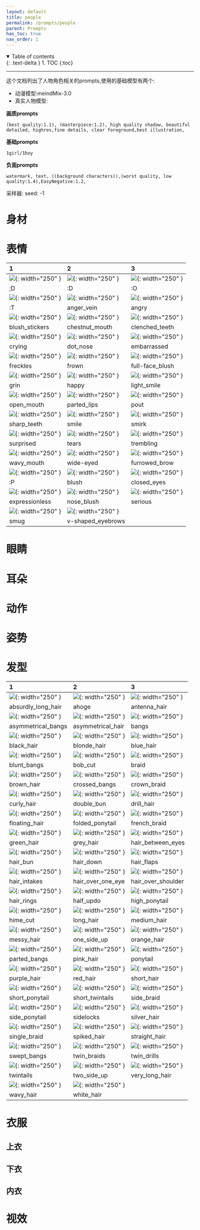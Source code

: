 ```yaml
---
layout: default
title: people
permalink: /prompts/people
parent: Prompts
has_toc: true
nav_order: 1
---
```

<details open markdown="block">
  <summary>
    Table of contents
  </summary>
  {: .text-delta }
1. TOC
{:toc}
</details>

----
这个文档列出了人物角色相关的prompts,使用的基础模型有两个:
- 动漫模型:meindMix-3.0
- 真实人物模型:



**画质prompts**
```
(best quality:1.1), (masterpiece:1.2), high quality shadow, beautiful detailed, highres,fine details, clear foreground,best illustration,
```
**基础prompts**
```
1girl/1boy
```
**负面prompts**
```
watermark, text, ((background characters)),(worst quality, low quality:1.4),EasyNegative:1.2,
```

采样器:
seed: -1 




# 身材


# 表情


| 1  | 2  |3 |
|:-------------|:------------------|:------|
|![]({{site.url}}/assets/images/prompts-1-D.png){: width="250" }| ![]({{site.url}}/assets/images/prompts-2-D.png){: width="250" } | ![]({{site.url}}/assets/images/prompts-O.png){: width="250" } |
|;D|:D|:O|
|![]({{site.url}}/assets/images/prompts-T.png){: width="250" }| ![]({{site.url}}/assets/images/prompts-anger_vein.png){: width="250" } | ![]({{site.url}}/assets/images/prompts-angry.png){: width="250" } |
|:T|anger_vein|angry|
|![]({{site.url}}/assets/images/prompts-blush_stickers.png){: width="250" }| ![]({{site.url}}/assets/images/prompts-chestnut_mouth.png){: width="250" } | ![]({{site.url}}/assets/images/prompts-clenched_teeth.png){: width="250" } |
|blush_stickers|chestnut_mouth|clenched_teeth|
|![]({{site.url}}/assets/images/prompts-crying.png){: width="250" }| ![]({{site.url}}/assets/images/prompts-dot_nose.png){: width="250" } | ![]({{site.url}}/assets/images/prompts-embarrassed.png){: width="250" } |
|crying|dot_nose|embarrassed|
|![]({{site.url}}/assets/images/prompts-freckles.png){: width="250" }| ![]({{site.url}}/assets/images/prompts-frown.png){: width="250" } | ![]({{site.url}}/assets/images/prompts-full-face_blush.png){: width="250" } |
|freckles|frown|full-face_blush|
|![]({{site.url}}/assets/images/prompts-grin.png){: width="250" }| ![]({{site.url}}/assets/images/prompts-happy.png){: width="250" } | ![]({{site.url}}/assets/images/prompts-light_smile.png){: width="250" } |
|grin|happy|light_smile|
|![]({{site.url}}/assets/images/prompts-open_mouth.png){: width="250" }| ![]({{site.url}}/assets/images/prompts-parted_lips.png){: width="250" } | ![]({{site.url}}/assets/images/prompts-pout.png){: width="250" } |
|open_mouth|parted_lips|pout|
|![]({{site.url}}/assets/images/prompts-sharp_teeth.png){: width="250" }| ![]({{site.url}}/assets/images/prompts-smile.png){: width="250" } | ![]({{site.url}}/assets/images/prompts-smirk.png){: width="250" } |
|sharp_teeth|smile|smirk|
|![]({{site.url}}/assets/images/prompts-surprised.png){: width="250" }| ![]({{site.url}}/assets/images/prompts-tears.png){: width="250" } | ![]({{site.url}}/assets/images/prompts-trembling.png){: width="250" } |
|surprised|tears|trembling|
|![]({{site.url}}/assets/images/prompts-wavy_mouth.png){: width="250" }| ![]({{site.url}}/assets/images/prompts-wide-eyed.png){: width="250" } | ![]({{site.url}}/assets/images/prompts-furrowed_brow.png){: width="250" } |
|wavy_mouth|wide-eyed|furrowed_brow|
|![]({{site.url}}/assets/images/prompts-P.png){: width="250" }| ![]({{site.url}}/assets/images/prompts-blush.png){: width="250" } | ![]({{site.url}}/assets/images/prompts-closed_eyes.png){: width="250" } |
|:P|blush|closed_eyes|
|![]({{site.url}}/assets/images/prompts-expressionless.png){: width="250" }| ![]({{site.url}}/assets/images/prompts-nose_blush.png){: width="250" } | ![]({{site.url}}/assets/images/prompts-serious.png){: width="250" } |
|expressionless|nose_blush|serious|
|![]({{site.url}}/assets/images/prompts-smug.png){: width="250" }| ![]({{site.url}}/assets/images/prompts-v-shaped_eyebrows.png){: width="250" } |  |
|smug|v-shaped_eyebrows||

# 眼睛




# 耳朵







# 动作


# 姿势




# 发型

| 1  | 2  | 3 |
|:---|:---|:---|
|![]({{site.url}}/assets/images/prompts-absurdly_long_hair.png){: width="250" } | ![]({{site.url}}/assets/images/prompts-ahoge.png){: width="250" }|![]({{site.url}}/assets/images/prompts-antenna_hair.png){: width="250" }|
|absurdly_long_hair | ahoge| antenna_hair |
|![]({{site.url}}/assets/images/prompts-asymmetrical_bangs.png){: width="250" } | ![]({{site.url}}/assets/images/prompts-asymmetrical_hair.png){: width="250" }|![]({{site.url}}/assets/images/prompts-bangs.png){: width="250" }|
|asymmetrical_bangs | asymmetrical_hair| bangs |
|![]({{site.url}}/assets/images/prompts-black_hair.png){: width="250" } | ![]({{site.url}}/assets/images/prompts-blonde_hair.png){: width="250" }|![]({{site.url}}/assets/images/prompts-blue_hair.png){: width="250" }|
|black_hair |  blonde_hair|  blue_hair|
|![]({{site.url}}/assets/images/prompts-blunt_bangs.png){: width="250" } | ![]({{site.url}}/assets/images/prompts-bob_cut.png){: width="250" }|![]({{site.url}}/assets/images/prompts-braid.png){: width="250" }|
|blunt_bangs|  bob_cut | braid|
|![]({{site.url}}/assets/images/prompts-brown_hair.png){: width="250" } | ![]({{site.url}}/assets/images/prompts-crossed_bangs.png){: width="250" }|![]({{site.url}}/assets/images/prompts-crown_braid.png){: width="250" }|
|brown_hair|	crossed_bangs|	crown_braid	|
|![]({{site.url}}/assets/images/prompts-curly_hair.png){: width="250" } | ![]({{site.url}}/assets/images/prompts-double_bun.png){: width="250" }|![]({{site.url}}/assets/images/prompts-drill_hair.png){: width="250" }|
|curly_hair  |double_bun	|drill_hair|
|![]({{site.url}}/assets/images/prompts-floating_hair.png){: width="250" } | ![]({{site.url}}/assets/images/prompts-folded_ponytail.png){: width="250" }|![]({{site.url}}/assets/images/prompts-french_braid.png){: width="250" }|
|floating_hair|	folded_ponytail | french_braid	|
|![]({{site.url}}/assets/images/prompts-green_hair.png){: width="250" } | ![]({{site.url}}/assets/images/prompts-grey_hair.png){: width="250" }|![]({{site.url}}/assets/images/prompts-hair_between_eyes.png){: width="250" }|
|green_hair	|grey_hair	|hair_between_eyes|
|![]({{site.url}}/assets/images/prompts-hair_bun.png){: width="250" } | ![]({{site.url}}/assets/images/prompts-hair_down.png){: width="250" }|![]({{site.url}}/assets/images/prompts-hair_flaps.png){: width="250" }|	
|hair_bun	|hair_down	|hair_flaps	|
|![]({{site.url}}/assets/images/prompts-hair_intakes.png){: width="250" } | ![]({{site.url}}/assets/images/prompts-hair_over_one_eye.png){: width="250" }|![]({{site.url}}/assets/images/prompts-hair_over_shoulder.png){: width="250" }|
|hair_intakes  |hair_over_one_eye|	hair_over_shoulder	|
|![]({{site.url}}/assets/images/prompts-hair_rings.png){: width="250" } | ![]({{site.url}}/assets/images/prompts-half_updo.png){: width="250" }|![]({{site.url}}/assets/images/prompts-high_ponytail.png){: width="250" }|
|hair_rings|	half_updo | high_ponytail|
|![]({{site.url}}/assets/images/prompts-hime_cut.png){: width="250" } | ![]({{site.url}}/assets/images/prompts-long_hair.png){: width="250" }|![]({{site.url}}/assets/images/prompts-medium_hair.png){: width="250" }|
|hime_cut|	long_hair|	medium_hair|
|![]({{site.url}}/assets/images/prompts-messy_hair.png){: width="250" } | ![]({{site.url}}/assets/images/prompts-one_side_up.png){: width="250" }|![]({{site.url}}/assets/images/prompts-orange_hair.png){: width="250" }|			
|messy_hair	|one_side_up|	orange_hair	|
|![]({{site.url}}/assets/images/prompts-parted_bangs.png){: width="250" } | ![]({{site.url}}/assets/images/prompts-pink_hair.png){: width="250" }|![]({{site.url}}/assets/images/prompts-ponytail.png){: width="250" }|		
|parted_bangs|  pink_hair|	ponytail	|
|![]({{site.url}}/assets/images/prompts-purple_hair.png){: width="250" } | ![]({{site.url}}/assets/images/prompts-red_hair.png){: width="250" }|![]({{site.url}}/assets/images/prompts-short_hair.png){: width="250" }|
|purple_hair	|red_hair|  short_hair|
|![]({{site.url}}/assets/images/prompts-short_ponytail.png){: width="250" } | ![]({{site.url}}/assets/images/prompts-short_twintails.png){: width="250" }|![]({{site.url}}/assets/images/prompts-side_braid.png){: width="250" }|		
|short_ponytail	|short_twintails	|side_braid|
|![]({{site.url}}/assets/images/prompts-side_ponytail.png){: width="250" } | ![]({{site.url}}/assets/images/prompts-sidelocks.png){: width="250" }|![]({{site.url}}/assets/images/prompts-silver_hair.png){: width="250" }|		
|side_ponytail|	sidelocks|	silver_hair	|
|![]({{site.url}}/assets/images/prompts-single_braid.png){: width="250" } | ![]({{site.url}}/assets/images/prompts-spiked_hair.png){: width="250" }|![]({{site.url}}/assets/images/prompts-straight_hair.png){: width="250" }|
|single_braid | spiked_hair|	straight_hair	|
|![]({{site.url}}/assets/images/prompts-swept_bangs.png){: width="250" } | ![]({{site.url}}/assets/images/prompts-twin_braids.png){: width="250" }|![]({{site.url}}/assets/images/prompts-twin_drills.png){: width="250" }|
|swept_bangs|	twin_braids | twin_drills|
|![]({{site.url}}/assets/images/prompts-twintails.png){: width="250" } | ![]({{site.url}}/assets/images/prompts-two_side_up.png){: width="250" }|![]({{site.url}}/assets/images/prompts-very_long_hair.png){: width="250" }|			
|twintails	|two_side_up	|very_long_hair|
|![]({{site.url}}/assets/images/prompts-wavy_hair.png){: width="250" } | ![]({{site.url}}/assets/images/prompts-white_hair.png){: width="250" }|
|wavy_hair	|white_hair		|






# 衣服
## 上衣


## 下衣


## 内衣







# 视效






